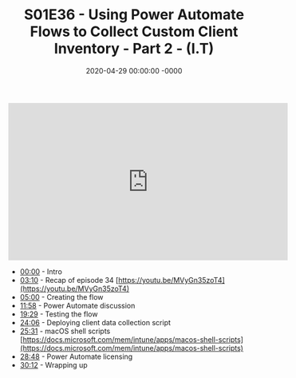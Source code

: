 ﻿---
layout: post
title: "S01E36 - Using Power Automate Flows to Collect Custom Client Inventory - Part 2 - (I.T)"
date: 2020-04-29 00:00:00 -0000
categories:
---

<iframe loading="lazy" width="560" height="315" src="https://www.youtube.com/embed/kIymEOBA7nQ" title="YouTube video player" frameborder="0" allow="accelerometer; autoplay; clipboard-write; encrypted-media; gyroscope; picture-in-picture" allowfullscreen></iframe>

* [00:00](https://www.youtube.com/watch?v=kIymEOBA7nQ&t=0s) - Intro
* [03:10](https://www.youtube.com/watch?v=kIymEOBA7nQ&t=190s) - Recap of episode 34
[https://youtu.be/MVyGn35zoT4](https://youtu.be/MVyGn35zoT4)
* [05:00](https://www.youtube.com/watch?v=kIymEOBA7nQ&t=300s) - Creating the flow
* [11:58](https://www.youtube.com/watch?v=kIymEOBA7nQ&t=718s) - Power Automate discussion
* [19:29](https://www.youtube.com/watch?v=kIymEOBA7nQ&t=1169s) - Testing the flow
* [24:06](https://www.youtube.com/watch?v=kIymEOBA7nQ&t=1446s) - Deploying client data collection script
* [25:31](https://www.youtube.com/watch?v=kIymEOBA7nQ&t=1531s) - macOS shell scripts
[https://docs.microsoft.com/mem/intune/apps/macos-shell-scripts](https://docs.microsoft.com/mem/intune/apps/macos-shell-scripts)
* [28:48](https://www.youtube.com/watch?v=kIymEOBA7nQ&t=1728s) - Power Automate licensing
* [30:12](https://www.youtube.com/watch?v=kIymEOBA7nQ&t=1812s) - Wrapping up

